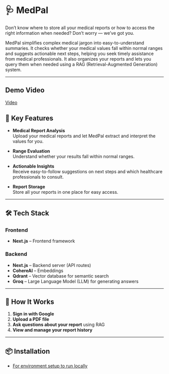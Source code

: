 # 🩺 MedPal

Don’t know where to store all your medical reports or how to access the right information when needed? Don’t worry — we’ve got you.

MedPal simplifies complex medical jargon into easy-to-understand summaries. It checks whether your medical values fall within normal ranges and suggests actionable next steps, helping you seek timely assistance from medical professionals. It also organizes your reports and lets you query them when needed using a RAG (Retrieval-Augmented Generation) system.

---

## Demo Video 
[Video](https://youtu.be/96GszsVYURY?si=DnkKhzl5yr3c2tUb)


## 🧠 Key Features

- **Medical Report Analysis**  
  Upload your medical reports and let MedPal extract and interpret the values for you.

- **Range Evaluation**  
  Understand whether your results fall within normal ranges.

- **Actionable Insights**  
  Receive easy-to-follow suggestions on next steps and which healthcare professionals to consult.

- **Report Storage**  
  Store all your reports in one place for easy access.

---

## 🛠️ Tech Stack

### Frontend
- **Next.js** – Frontend framework

### Backend
- **Next.js** – Backend server (API routes)
- **CohereAI** – Embeddings
- **Qdrant** – Vector database for semantic search
- **Groq** – Large Language Model (LLM) for generating answers

---

## 🚀 How It Works

1. **Sign in with Google**
2. **Upload a PDF file**
3. **Ask questions about your report** using RAG
4. **View and manage your report history**

---

## 📦 Installation

- [For environment setup to run locally](RUN.md)
